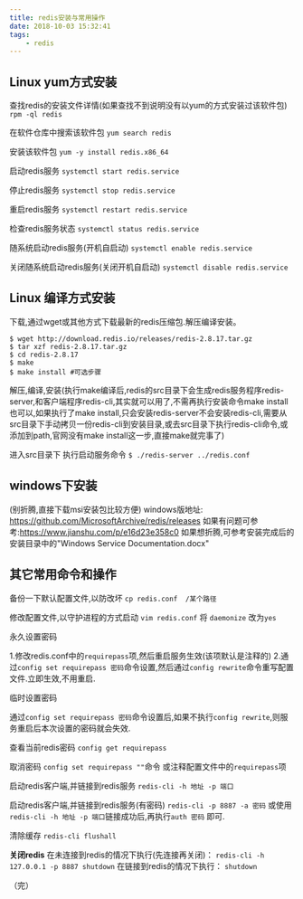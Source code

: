 ```yaml
---
title: redis安装与常用操作
date: 2018-10-03 15:32:41
tags:
	- redis
---
```


## Linux yum方式安装

查找redis的安装文件详情(如果查找不到说明没有以yum的方式安装过该软件包)
`rpm -ql redis`

在软件仓库中搜索该软件包
`yum search redis`

安装该软件包
`yum -y install redis.x86_64`

启动redis服务
`systemctl start redis.service`

停止redis服务
`systemctl stop redis.service`

重启redis服务
`systemctl restart redis.service`

检查redis服务状态
`systemctl status redis.service`

随系统启动redis服务(开机自启动)
`systemctl enable redis.service`

关闭随系统启动redis服务(关闭开机自启动)
`systemctl disable redis.service`

## Linux 编译方式安装

下载,通过wget或其他方式下载最新的redis压缩包.解压编译安装。
```
$ wget http://download.redis.io/releases/redis-2.8.17.tar.gz
$ tar xzf redis-2.8.17.tar.gz
$ cd redis-2.8.17
$ make
$ make install #可选步骤
```

解压,编译,安装(执行make编译后,redis的src目录下会生成redis服务程序redis-server,和客户端程序redis-cli,其实就可以用了,不需再执行安装命令make install也可以,如果执行了make install,只会安装redis-server不会安装redis-cli,需要从src目录下手动拷贝一份redis-cli到安装目录,或去src目录下执行redis-cli命令,或添加到path,官网没有make install这一步,直接make就完事了)

 进入src目录下 执行启动服务命令
`$ ./redis-server ../redis.conf`


## windows下安装
(别折腾,直接下载msi安装包比较方便)
windows版地址: https://github.com/MicrosoftArchive/redis/releases
如果有问题可参考:https://www.jianshu.com/p/e16d23e358c0
如果想折腾,可参考安装完成后的安装目录中的"Windows Service Documentation.docx"

## 其它常用命令和操作

备份一下默认配置文件,以防改坏
`cp redis.conf  /某个路径`

修改配置文件,以守护进程的方式启动
`vim redis.conf` 将 `daemonize` 改为`yes`

永久设置密码

1.修改redis.conf中的`requirepass`项,然后重启服务生效(该项默认是注释的)
2.通过`config set requirepass 密码`命令设置,然后通过`config rewrite`命令重写配置文件.立即生效,不用重启.

临时设置密码

通过`config set requirepass 密码`命令设置后,如果不执行`config rewrite`,则服务重启后本次设置的密码就会失效.

查看当前redis密码
`config get requirepass`

取消密码
`config set requirepass ""`命令 或注释配置文件中的`requirepass`项

启动redis客户端,并链接到redis服务
`redis-cli -h 地址 -p 端口`

启动redis客户端,并链接到redis服务(有密码)
`redis-cli -p 8887 -a 密码` 或使用 `redis-cli -h 地址 -p 端口`链接成功后,再执行`auth 密码` 即可.

清除缓存
`redis-cli flushall`

**关闭redis**
在未连接到redis的情况下执行(先连接再关闭)：
`redis-cli -h 127.0.0.1 -p 8887 shutdown`
在链接到redis的情况下执行：
`shutdown`

（完）
